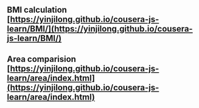 ## BMI calculation  [https://yinjilong.github.io/cousera-js-learn/BMI/](https://yinjilong.github.io/cousera-js-learn/BMI/)
## Area comparision [https://yinjilong.github.io/cousera-js-learn/area/index.html](https://yinjilong.github.io/cousera-js-learn/area/index.html)
